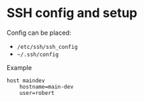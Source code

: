 # SSH config and setup

Config can be placed:

* `/etc/ssh/ssh_config`
* `~/.ssh/config`

Example

```
host maindev
	hostname=main-dev
	user=robert
```
